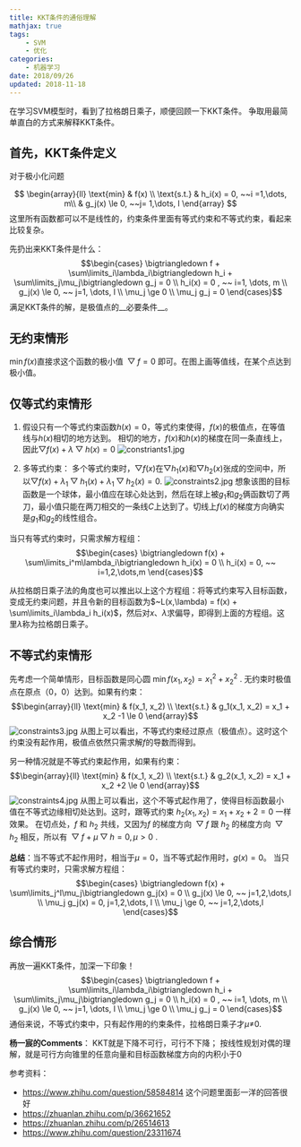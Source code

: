```yaml
---
title: KKT条件的通俗理解
mathjax: true
tags:
    - SVM
    - 优化
categories:
    - 机器学习
date: 2018/09/26
updated: 2018-11-18
---
```


在学习SVM模型时，看到了拉格朗日乘子，顺便回顾一下KKT条件。
争取用最简单直白的方式来解释KKT条件。

## 首先，KKT条件定义

<!-- $$\begin{align}
a &= b + c \nonumber \\
x &= yz \nonumber\\
l &= m - n \nonumber
\end{align}$$ -->
对于极小化问题

$$
\begin{array}{ll}
\text{min}  & f(x) \\
\text{s.t.} & h_i(x) = 0,  ~~i =1,\dots, m\\
            & g_j(x) \le 0, ~~j= 1,\dots, l
\end{array}
$$
这里所有函数都可以不是线性的，约束条件里面有等式约束和不等式约束，看起来比较复杂。

先扔出来KKT条件是什么：
$$\begin{cases}
\bigtriangledown f + \sum\limits_i\lambda_i\bigtriangledown h_i + \sum\limits_j\mu_j\bigtriangledown g_j = 0  \\
h_i(x) = 0 , ~~ i=1, \dots, m \\
g_j(x) \le 0, ~~ j=1, \dots, l \\
\mu_j \ge 0 \\
\mu_j g_j = 0
\end{cases}$$
满足KKT条件的解，是极值点的__必要条件__。

## 无约束情形
$\min f(x)$直接求这个函数的极小值$~\bigtriangledown f = 0~$即可。在图上画等值线，在某个点达到极小值。

## 仅等式约束情形
1. 假设只有一个等式约束函数$h(x)=0$，等式约束使得，$f(x)$的极值点，在等值线与$h(x)$相切的地方达到。
相切的地方，$f(x)$和$h(x)$的梯度在同一条直线上，因此$\bigtriangledown f(x) + \lambda\bigtriangledown h(x) = 0$
![constriants1.jpg](https://i.loli.net/2018/10/07/5bba148adec0d.jpg)

2. 多等式约束：
多个等式约束时，$\bigtriangledown f(x)$在$\bigtriangledown h_1(x)$和$\bigtriangledown h_2(x)$张成的空间中，所以$\bigtriangledown f(x) + \lambda_1\bigtriangledown h_1(x) + \lambda_1\bigtriangledown h_2(x) = 0$.
![constraints2.jpg](https://i.loli.net/2018/10/07/5bba1cd5c34b2.jpg)
想象该图的目标函数是一个球体，最小值应在球心处达到，然后在球上被$g_1$和$g_2$俩函数切了两刀，最小值只能在两刀相交的一条线$C$上达到了。切线上$f(x)$的梯度方向确实是$g_1$和$g_2$的线性组合。

当只有等式约束时，只需求解方程组：
$$\begin{cases}
\bigtriangledown f(x) + \sum\limits_i^m\lambda_i\bigtriangledown h_i(x) = 0 \\
h_i(x) = 0, ~~ i=1,2,\dots,m
\end{cases}$$

从拉格朗日乘子法的角度也可以推出以上这个方程组：将等式约束写入目标函数，变成无约束问题，并且令新的目标函数为$~L(x,\lambda) = f(x) + \sum\limits_i\lambda_i h_i(x)$，然后对$x$、$\lambda$求偏导，即得到上面的方程组。这里$\lambda$称为拉格朗日乘子。

## 不等式约束情形
先考虑一个简单情形，目标函数是同心圆$~\min f(x_1, x_2) = x_1^2 + x_2^2~$. 无约束时极值点在原点（0，0）达到。如果有约束：
$$\begin{array}{ll}
\text{min}  & f(x_1, x_2) \\
\text{s.t.} & g_1(x_1, x_2) = x_1 + x_2 -1 \le 0
\end{array}$$
![constraints3.jpg](https://i.loli.net/2018/10/08/5bbb5c605bdf8.jpg)
从图上可以看出，不等式约束经过原点（极值点）。这时这个约束没有起作用，极值点依然只需求解$f$的导数而得到。

另一种情况就是不等式约束起作用，如果有约束：
$$\begin{array}{ll}
\text{min}  & f(x_1, x_2) \\
\text{s.t.} & g_2(x_1, x_2) = x_1 + x_2 +2 \le 0
\end{array}$$
![constraints4.jpg](https://i.loli.net/2018/10/08/5bbb5d6aa68ae.jpg)
从图上可以看出，这个不等式起作用了，使得目标函数最小值在不等式边缘相切处达到。这时，跟等式约束$~h_2(x_1, x_2) = x_1 + x_2 + 2 = 0~$一样效果。
在切点处，$f~$和$~h_2~$共线，又因为$f~$的梯度方向$~\bigtriangledown f~$跟$~h_2~$的梯度方向$~\bigtriangledown h_2~$相反，所以有$~\bigtriangledown f + \mu\bigtriangledown h = 0, \mu>0~$.

__总结__：当不等式不起作用时，相当于$\mu=0$，当不等式起作用时，$g(x) = 0$。
当只有等式约束时，只需求解方程组：
$$\begin{cases}
\bigtriangledown f(x) + \sum\limits_j^l\mu_j\bigtriangledown g_j(x) = 0 \\
g_j(x) \le 0, ~~ j=1,2,\dots,l \\
\mu_j g_j(x) = 0, j=1,2,\dots, l \\
\mu_j \ge 0, ~~ j=1,2,\dots,l
\end{cases}$$

## 综合情形
再放一遍KKT条件，加深一下印象！
$$\begin{cases}
\bigtriangledown f + \sum\limits_i\lambda_i\bigtriangledown h_i + \sum\limits_j\mu_j\bigtriangledown g_j = 0  \\
h_i(x) = 0 , ~~ i=1, \dots, m \\
g_j(x) \le 0, ~~ j=1, \dots, l \\
\mu_j \ge 0 \\
\mu_j g_j = 0
\end{cases}$$
通俗来说，不等式约束中，只有起作用的约束条件，拉格朗日乘子才$\mu\neq$0.

__杨一宸的Comments__：
KKT就是下降不可行，可行不下降；
按线性规划对偶的理解，就是可行方向锥里的任意向量和目标函数梯度方向的内积小于0


参考资料：
- https://www.zhihu.com/question/58584814 这个问题里面彭一洋的回答很好
- https://zhuanlan.zhihu.com/p/36621652
- https://zhuanlan.zhihu.com/p/26514613
- https://www.zhihu.com/question/23311674

